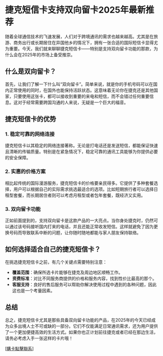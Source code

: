 # 捷克短信卡支持双向留卡2025年最新推荐

随着全球通信技术的飞速发展，人们对于跨境通讯的需求也越来越高。尤其是在旅游、商务出行或长期居住在异国他乡的情况下，拥有一张合适的国际短信卡显得尤为重要。今天，我们就来聊聊捷克短信卡——特别是支持双向留卡功能的那款，为什么会在2025年的市场上备受推崇。

## 什么是双向留卡？

首先，让我们了解一下什么叫“双向留卡”。简单来说，就是你的手机号码可以在国内正常使用的同时，在国外也能保持活跃状态。这意味着无论你在捷克还是其他国家，只要使用这张卡，都可以接收到重要的来电和短信，而不会错过任何重要信息。这对于经常需要跨国沟通的人来说，无疑是一个巨大的福音。

## 捷克短信卡的优势

### 1. 稳定可靠的网络连接

捷克短信卡以其稳定的网络连接著称。无论是打电话还是发送短信，都能保证快速且清晰的传输质量。特别是在紧急情况下，稳定可靠的通讯工具能够为你提供必要的安全保障。

### 2. 实惠的价格方案

相比起传统的国际漫游服务，捷克短信卡的价格要亲民得多。它提供了多种套餐选择，用户可以根据自己的实际需求挑选最适合的选项。比如短期旅行者可以选择日租型套餐，而长期居住者则可以考虑月租型或者包年套餐，既经济又实用。

### 3. 双向留卡功能

正如前面提到的，支持双向留卡是这款产品的一大亮点。当你身处捷克时，仍然可以通过该号码接听国内打来的电话，并且还能正常收发短信。这样就避免了因为更换号码而导致联系中断的问题，让你随时随地都能与家人朋友保持联络。

## 如何选择适合自己的捷克短信卡？

在挑选捷克短信卡之前，有几个关键点需要特别注意：

- **覆盖范围**：确保所选卡片能够在捷克及周边地区顺畅工作。
- **资费标准**：对比不同服务商提供的价格和服务内容，找到性价比最高的那个。
- **客服支持**：良好的售后服务可以帮助你解决使用过程中遇到的各种问题，因此这也是一个考量因素。

## 总结

总之，捷克短信卡尤其是那些具备双向留卡功能的产品，在2025年的今天已经成为众多出境人士不可或缺的一部分。它们不仅能满足日常通讯需求，还为用户提供了一个更加便捷高效的生活方式。如果你也正计划前往捷克或者已经在那边生活，请务必考虑入手一张这样的卡片哦！

[[購卡點擊聯系](https://t.me/s/SXDXQF)]